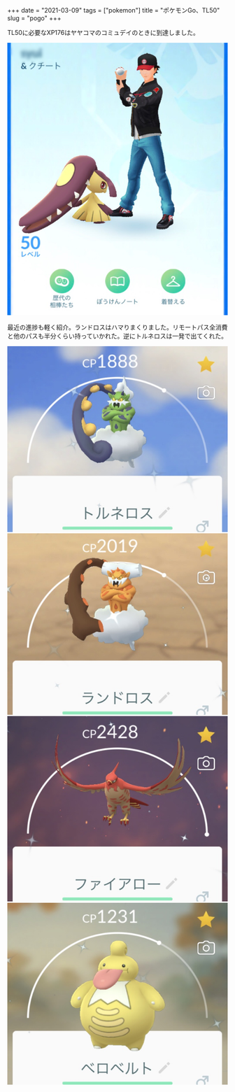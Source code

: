 +++
date = "2021-03-09"
tags = ["pokemon"]
title = "ポケモンGo、TL50"
slug = "pogo"
+++

TL50に必要なXP176はヤヤコマのコミュデイのときに到達しました。

![](https://raw.githubusercontent.com/syui/img/master/other/pokemongo_20210309_1509.png)

最近の進捗も軽く紹介。ランドロスはハマりまくりました。リモートパス全消費と他のパスも半分くらい持っていかれた。逆にトルネロスは一発で出てくれた。

![](https://raw.githubusercontent.com/syui/img/master/other/pokemongo_20210309_0260.jpg)
![](https://raw.githubusercontent.com/syui/img/master/other/pokemongo_20210309_0261.jpg)
![](https://raw.githubusercontent.com/syui/img/master/other/pokemongo_20210309_0259.jpg)
![](https://raw.githubusercontent.com/syui/img/master/other/pokemongo_20210309_0262.jpg)

